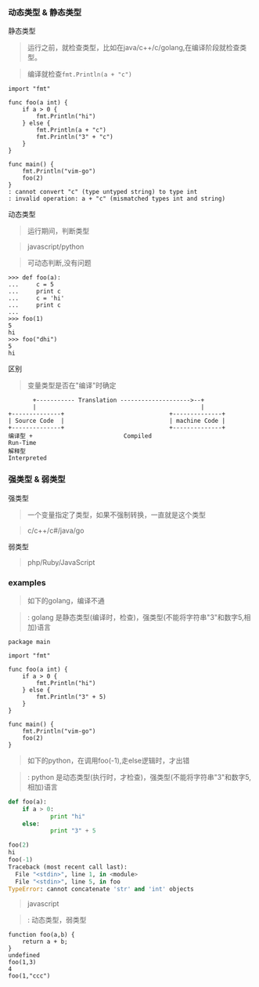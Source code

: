 ### 动态类型 & 静态类型
静态类型
> 运行之前，就检查类型，比如在java/c++/c/golang,在编译阶段就检查类型。

> 编译就检查`fmt.Println(a + "c")`
```
import "fmt"

func foo(a int) {
    if a > 0 {
        fmt.Println("hi")
    } else {
        fmt.Println(a + "c")
        fmt.Println("3" + "c")
    }
}

func main() {
    fmt.Println("vim-go")
    foo(2)
}
: cannot convert "c" (type untyped string) to type int
: invalid operation: a + "c" (mismatched types int and string)
```

动态类型
> 运行期间，判断类型

> javascript/python

> 可动态判断,没有问题
```
>>> def foo(a):
...     c = 5
...     print c
...     c = 'hi'
...     print c
... 
>>> foo(1)
5
hi
>>> foo("dhi")
5
hi
```

区别
> 变量类型是否在"编译"时确定
```
       +----------- Translation -------------------->--+
       |                                               |
+--------------+                              +--------------+
| Source Code  |                              | machine Code |
+--------------+                              +--------------+
编译型 +                          Compiled                          Run-Time
解释型                                                          Interpreted
```

### 强类型 & 弱类型
强类型
> 一个变量指定了类型，如果不强制转换，一直就是这个类型

> c/c++/c#/java/go

弱类型
> php/Ruby/JavaScript 

### examples
> 如下的golang，编译不通

> : golang 是静态类型(编译时，检查)，强类型(不能将字符串"3"和数字5,相加)语言
```golang
package main

import "fmt"

func foo(a int) {
    if a > 0 {
        fmt.Println("hi")
    } else {
        fmt.Println("3" + 5)
    }
}

func main() {
    fmt.Println("vim-go")
    foo(2)
}
```

> 如下的python，在调用foo(-1),走else逻辑时，才出错

> : python 是动态类型(执行时，才检查)，强类型(不能将字符串"3"和数字5,相加)语言
```python
def foo(a):
    if a > 0:
            print "hi"
    else:
            print "3" + 5

foo(2)
hi
foo(-1)
Traceback (most recent call last):
  File "<stdin>", line 1, in <module>
  File "<stdin>", line 5, in foo
TypeError: cannot concatenate 'str' and 'int' objects
```

> javascript

> : 动态类型，弱类型
```
function foo(a,b) {
    return a + b;
}
undefined
foo(1,3)
4
foo(1,"ccc")
```
